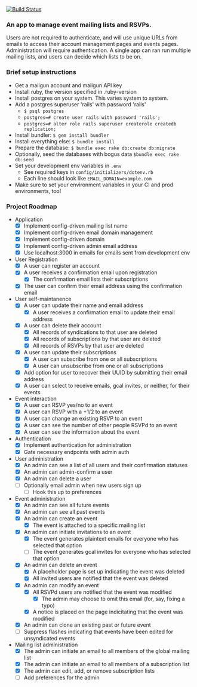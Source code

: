 [![Build Status](https://travis-ci.org/zack/event-manager.svg?branch=master)](https://travis-ci.org/zack/event-manager)

### An app to manage event mailing lists and RSVPs.
Users are not required to authenticate, and will use unique URLs from emails to
access their account management pages and events pages. Administration will
require authentication. A single app can ran run multiple mailing lists, and
users can decide which lists to be on.

### Brief setup instructions
* Get a mailgun account and mailgun API key
* Install ruby, the version specified in .ruby-version
* Install postgres on your system. This varies system to system.
* Add a postgres superuser 'rails' with password 'rails'
  * `$ psql postgres`
  * `postgres=# create user rails with password 'rails';`
  * `postgres=# alter role rails superuser createrole createdb replication;`
* Install bundler: `$ gem install bundler`
* Install everything else: `$ bundle install`
* Prepare the database: `$ bundle exec rake db:create db:migrate`
* Optionally, seed the databases with bogus data `$bundle exec rake db:seed`
* Set your development env variables in `.env`
  * See required keys in `config/initializers/dotenv.rb`
  * Each line should look like `EMAIL_DOMAIN=example.com`
* Make sure to set your environment variables in your CI and prod environments, too!

### Project Roadmap
* Application
  - [x] Implement config-driven mailing list name
  - [x] Implement config-driven email domain management
  - [x] Implement config-driven domain
  - [x] Implement config-driven admin email address
  - [x] Use localhost:3000 in emails for emails sent from development env
* User Registration
  - [x] A user can register an account
  - [x] A user receives a confirmation email upon registration
    - [x] The confirmation email lists their subscriptions
  - [x] The user can confirm their email address using the confirmation email
* User self-maintanence
  - [x] A user can update their name and email address
    - [x] A user receives a confirmation email to update their email address
  - [x] A user can delete their account
    - [x] All records of syndications to that user are deleted
    - [x] All records of subscriptions by that user are deleted
    - [x] All records of RSVPs by that user are deleted
  - [x] A user can update their subscriptions
    - [x] A user can subscribe from one or all subscriptions
    - [x] A user can unsubscribe from one or all subscriptions
  - [x] Add option for user to recover their UUID by submitting their email address
  - [x] A user can select to receive emails, gcal invites, or neither, for their events
* Event interaction
  - [x] A user can RSVP yes/no to an event
  - [x] A user can RSVP with a +1/2 to an event
  - [x] A user can change an existing RSVP to an event
  - [x] A user can see the number of other people RSVPd to an event
  - [x] A user can see the information about the event
* Authentication
  - [x] Implement authentication for administration
  - [x] Gate necessary endpoints with admin auth
* User administration
  - [x] An admin can see a list of all users and their confirmation statuses
  - [x] An admin can admin-confirm a user
  - [x] An admin can delete a user
  - [ ] Optionally email admin when new users sign up
    - [ ] Hook this up to preferences
* Event administration
  - [x] An admin can see all future events
  - [x] An admin can see all past events
  - [x] An admin can create an event
    - [x] The event is attached to a specific mailing list
  - [x] An admin can initiate invitations to an event
    - [x] The event generates plaintext emails for everyone who has selected that option
    - [ ] The event generates gcal invites for everyone who has selected that option
  - [x] An admin can delete an event
    - [x] A placeholder page is set up indicating the event was deleted
    - [x] All invited users are notified that the event was deleted
  - [x] An admin can modify an event
    - [x] All RSVPd users are notified that the event was modified
      - [x] The admin may choose to omit this email (for, say, fixing a typo)
    - [x] A notice is placed on the page indicitating that the event was modified
  - [x] An admin can clone an existing past or future event
  - [ ] Suppress flashes indicating that events have been edited for unsyndicated events
* Mailing list administration
  - [x] The admin can initiate an email to all members of the global mailing list
  - [x] The admin can initiate an email to all members of a subscription list
  - [x] The admin can edit, add, or remove subscription lists
  - [ ] Add preferences for the admin
